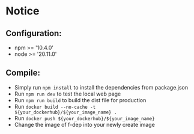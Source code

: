 # Notice

## Configuration:
+ npm >= '10.4.0'
+ node >= '20.11.0'

## Compile:
+ Simply run `npm install` to install the dependencies from package.json
+ Run `npm run dev` to test the local web page
+ Run `npm run build` to build the dist file for production
+ Run `docker build --no-cache -t ${your_dockerhub}/${your_image_name} .`
+ Run `docker push ${your_dockerhub}/${your_image_name}`
+ Change the image of f-dep into your newly create image